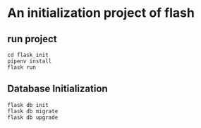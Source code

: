 # An initialization project of flash

## run project
```
cd flask_init
pipenv install
flask run
```

## Database Initialization
```
flask db init
flask db migrate
flask db upgrade
```
